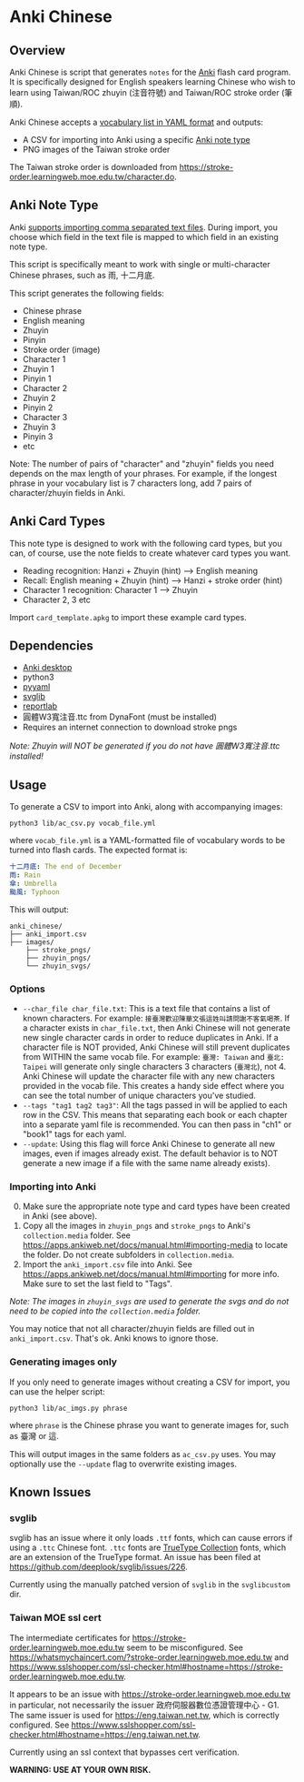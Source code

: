 # Anki Chinese

## Overview

Anki Chinese is script that generates `notes` for the [Anki](https://apps.ankiweb.net) flash card program. It is specifically designed for English speakers learning Chinese who wish to learn using Taiwan/ROC zhuyin (注音符號) and Taiwan/ROC stroke order (筆順).

Anki Chinese accepts a [vocabulary list in YAML format](#usage) and outputs:

- A CSV for importing into Anki using a specific [Anki note type](#anki-note-type)
- PNG images of the Taiwan stroke order

The Taiwan stroke order is downloaded from https://stroke-order.learningweb.moe.edu.tw/character.do.

## Anki Note Type

Anki [supports importing comma separated text files](https://docs.ankiweb.net/importing.html). During import, you choose which field in the text file is mapped to which field in an existing note type.

This script is specifically meant to work with single or multi-character Chinese phrases, such as 雨, 十二月底.

This script generates the following fields:

- Chinese phrase
- English meaning
- Zhuyin
- Pinyin
- Stroke order (image)
- Character 1
- Zhuyin 1
- Pinyin 1
- Character 2
- Zhuyin 2
- Pinyin 2
- Character 3
- Zhuyin 3
- Pinyin 3
- etc

Note: The number of pairs of "character" and "zhuyin" fields you need depends on the max length of your phrases. For example, if the longest phrase in your vocabulary list is 7 characters long, add 7 pairs of character/zhuyin fields in Anki.

## Anki Card Types

This note type is designed to work with the following card types, but you can, of course, use the note fields to create whatever card types you want.

- Reading recognition: Hanzi + Zhuyin (hint) --> English meaning
- Recall: English meaning + Zhuyin (hint) --> Hanzi + stroke order (hint)
- Character 1 recognition: Character 1 --> Zhuyin
- Character 2, 3 etc

Import `card_template.apkg` to import these example card types.

## Dependencies

- [Anki desktop](https://apps.ankiweb.net)
- python3
- [pyyaml](https://pypi.org/project/PyYAML)
- [svglib](https://pypi.org/project/svglib)
- [reportlab](https://www.reportlab.org)
- 圓體W3寬注音.ttc from DynaFont (must be installed)
- Requires an internet connection to download stroke pngs

_Note: Zhuyin will NOT be generated if you do not have 圓體W3寬注音.ttc installed!_

## Usage

To generate a CSV to import into Anki, along with accompanying images:

```
python3 lib/ac_csv.py vocab_file.yml
```

where `vocab_file.yml` is a YAML-formatted file of vocabulary words to be turned into flash cards. The expected format is:

```yaml
十二月底: The end of December
雨: Rain
傘: Umbrella
颱風: Typhoon
```

This will output:

```
anki_chinese/
├── anki_import.csv
├── images/
    ├── stroke_pngs/
    ├── zhuyin_pngs/
    └── zhuyin_svgs/
```

### Options

* `--char_file char_file.txt`: This is a text file that contains a list of known characters. For example: `接臺灣歡迎陳華文張這姓叫請問謝不客氣喝茶`. If a character exists in `char_file.txt`, then Anki Chinese will not generate new single character cards in order to reduce duplicates in Anki. If a character file is NOT provided, Anki Chinese will still prevent duplicates from WITHIN the same vocab file. For example: `臺灣: Taiwan` and `臺北: Taipei` will generate only single characters 3 characters (`臺灣北`), not 4. Anki Chinese will update the character file with any new characters provided in the vocab file. This creates a handy side effect where you can see the total number of unique characters you've studied.
* `--tags "tag1 tag2 tag3"`: All the tags passed in will be applied to each row in the CSV. This means that separating each book or each chapter into a separate yaml file is recommended. You can then pass in "ch1" or "book1" tags for each yaml.
* `--update`: Using this flag will force Anki Chinese to generate all new images, even if images already exist. The default behavior is to NOT generate a new image if a file with the same name already exists).

### Importing into Anki

0. Make sure the appropriate note type and card types have been created in Anki (see above).
1. Copy all the images in `zhuyin_pngs` and `stroke_pngs` to Anki's `collection.media` folder. See https://apps.ankiweb.net/docs/manual.html#importing-media to locate the folder. Do not create subfolders in `collection.media`.
2. Import the `anki_import.csv` file into Anki. See https://apps.ankiweb.net/docs/manual.html#importing for more info. Make sure to set the last field to "Tags".

_Note: The images in `zhuyin_svgs` are used to generate the svgs and do not need to be copied into the `collection.media` folder._

You may notice that not all character/zhuyin fields are filled out in `anki_import.csv`. That's ok. Anki knows to ignore those.

### Generating images only

If you only need to generate images without creating a CSV for import, you can use the helper script:

```
python3 lib/ac_imgs.py phrase
```

where `phrase` is the Chinese phrase you want to generate images for, such as 臺灣 or 這.

This will output images in the same folders as `ac_csv.py` uses. You may optionally use the `--update` flag to overwrite existing images.

## Known Issues

### svglib

svglib has an issue where it only loads `.ttf` fonts, which can cause errors if using a `.ttc` Chinese font. `.ttc` fonts are [TrueType Collection](https://en.wikipedia.org/wiki/TrueType#TrueType_Collection) fonts, which are an extension of the TrueType format. An issue has been filed at https://github.com/deeplook/svglib/issues/226.

Currently using the manually patched version of `svglib` in the `svglibcustom` dir.

### Taiwan MOE ssl cert

The intermediate certificates for https://stroke-order.learningweb.moe.edu.tw seem to be misconfigured. See https://whatsmychaincert.com/?stroke-order.learningweb.moe.edu.tw and https://www.sslshopper.com/ssl-checker.html#hostname=https://stroke-order.learningweb.moe.edu.tw.

It appears to be an issue with https://stroke-order.learningweb.moe.edu.tw in particular, not necessarily the issuer 政府伺服器數位憑證管理中心 - G1. The same issuer is used for https://eng.taiwan.net.tw, which is correctly configured. See https://www.sslshopper.com/ssl-checker.html#hostname=https://eng.taiwan.net.tw.

Currently using an ssl context that bypasses cert verification.

**WARNING: USE AT YOUR OWN RISK.**
